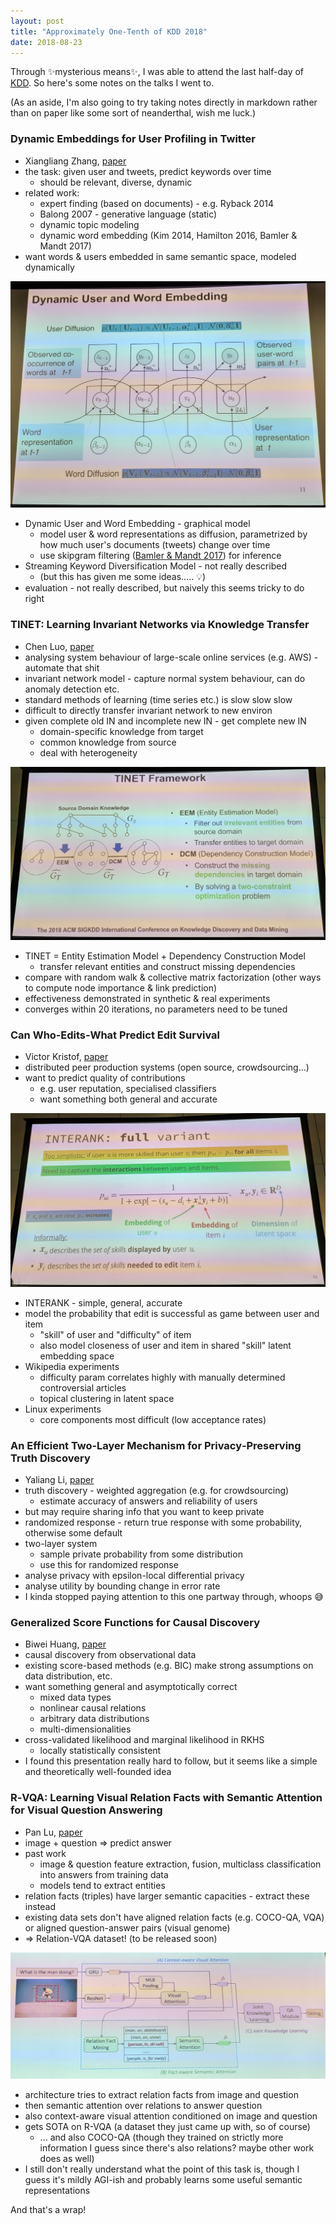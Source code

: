 ```yaml
---
layout: post
title: "Approximately One-Tenth of KDD 2018"
date: 2018-08-23
---
```


Through :sparkles:mysterious means:sparkles:, I was able to attend the last half-day of [KDD](http://www.kdd.org/kdd2018/).  So here's some notes on the talks I went to.

(As an aside, I'm also going to try taking notes directly in markdown rather than on paper like some sort of neanderthal, wish me luck.)

### Dynamic Embeddings for User Profiling in Twitter
* Xiangliang Zhang, [paper](http://www.kdd.org/kdd2018/accepted-papers/view/dynamic-embeddings-for-user-profiling-in-twitter)
* the task: given user and tweets, predict keywords over time
    * should be relevant, diverse, dynamic
* related work:
    * expert finding (based on documents) - e.g. Ryback 2014
    * Balong 2007 - generative language (static)
    * dynamic topic modeling
    * dynamic word embedding (Kim 2014, Hamilton 2016, Bamler & Mandt 2017)
* want words & users embedded in same semantic space, modeled dynamically

![duwe](/assets/images/2018-08-23/duwe.jpg "duwe")

* Dynamic User and Word Embedding - graphical model
    * model user & word representations as diffusion, parametrized by how much user's documents (tweets) change over time
    * use skipgram filtering ([Bamler & Mandt 2017](https://arxiv.org/abs/1702.08359)) for inference
* Streaming Keyword Diversification Model - not really described
    * (but this has given me some ideas..... :bulb:)
* evaluation - not really described, but naively this seems tricky to do right

### TINET: Learning Invariant Networks via Knowledge Transfer
* Chen Luo, [paper](http://www.kdd.org/kdd2018/accepted-papers/view/tinet-learning-invariant-networks-via-knowledge-transfer)
* analysing system behaviour of large-scale online services (e.g. AWS) - automate that shit
* invariant network model - capture normal system behaviour, can do anomaly detection etc.
* standard methods of learning (time series etc.) is slow slow slow
* difficult to directly transfer invariant network to new environ
* given complete old IN and incomplete new IN - get complete new IN
    * domain-specific knowledge from target
    * common knowledge from source
    * deal with heterogeneity

![tinet](/assets/images/2018-08-23/tinet.jpg "tinet")

* TINET = Entity Estimation Model + Dependency Construction Model
    * transfer relevant entities and construct missing dependencies
* compare with random walk & collective matrix factorization (other ways to compute node importance & link prediction)
* effectiveness demonstrated in synthetic & real experiments
* converges within 20 iterations, no parameters need to be tuned

### Can Who‑Edits‑What Predict Edit Survival
* Victor Kristof, [paper](http://www.kdd.org/kdd2018/accepted-papers/view/can-who-edits-what-predict-edit-survival)
* distributed peer production systems (open source, crowdsourcing...)
* want to predict quality of contributions
    * e.g. user reputation, specialised classifiers
    * want something both general and accurate

![interank](/assets/images/2018-08-23/interank.jpg "interank")

* INTERANK - simple, general, accurate
* model the probability that edit is successful as game between user and item
    * "skill" of user and "difficulty" of item
    * also model closeness of user and item in shared "skill" latent embedding space
* Wikipedia experiments
    * difficulty param correlates highly with manually determined controversial articles
    * topical clustering in latent space
* Linux experiments
    * core components most difficult (low acceptance rates)

### An Efficient Two‑Layer Mechanism for Privacy‑Preserving Truth Discovery
* Yaliang Li, [paper](http://www.kdd.org/kdd2018/accepted-papers/view/an-efficient-two-layer-mechanism-for-privacy-preserving-truth-discovery)
* truth discovery - weighted aggregation (e.g. for crowdsourcing)
    * estimate accuracy of answers and reliability of users
* but may require sharing info that you want to keep private
* randomized response - return true response with some probability, otherwise some default
* two-layer system
    * sample private probability from some distribution
    * use this for randomized response
* analyse privacy with epsilon-local differential privacy
* analyse utility by bounding change in error rate
* I kinda stopped paying attention to this one partway through, whoops :sweat_smile:

### Generalized Score Functions for Causal Discovery
* Biwei Huang, [paper](http://www.kdd.org/kdd2018/accepted-papers/view/generalized-score-functions-for-causal-discovery)
* causal discovery from observational data
* existing score-based methods (e.g. BIC) make strong assumptions on data distribution, etc.
* want something general and asymptotically correct
    * mixed data types
    * nonlinear causal relations
    * arbitrary data distributions
    * multi-dimensionalities
* cross-validated likelihood and marginal likelihood in RKHS
    * locally statistically consistent
* I found this presentation really hard to follow, but it seems like a simple and theoretically well-founded idea

### R‑VQA: Learning Visual Relation Facts with Semantic Attention for Visual Question Answering
* Pan Lu, [paper](http://www.kdd.org/kdd2018/accepted-papers/view/r-vqa-learning-visual-relation-facts-with-semantic-attention-for-visual-que)
* image + question => predict answer
* past work
    * image & question feature extraction, fusion, multiclass classification into answers from training data
    * models tend to extract entities
* relation facts (triples) have larger semantic capacities - extract these instead
* existing data sets don't have aligned relation facts (e.g. COCO-QA, VQA) or aligned question-answer pairs (visual genome)
* => Relation-VQA dataset! (to be released soon)

![rvqa](/assets/images/2018-08-23/rvqa.jpg "rvqa")

* architecture tries to extract relation facts from image and question
* then semantic attention over relations to answer question
* also context-aware visual attention conditioned on image and question
* gets SOTA on R-VQA (a dataset they just came up with, so of course)
    * ... and also COCO-QA (though they trained on strictly more information I guess since there's also relations?  maybe other work does as well)
* I still don't really understand what the point of this task is, though I guess it's mildly AGI-ish and probably learns some useful semantic representations

And that's a wrap!